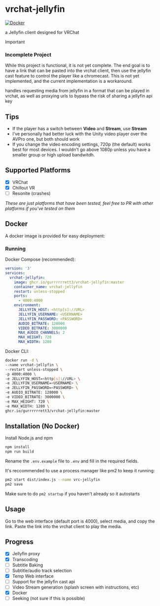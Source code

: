 # vrchat-jellyfin

[![Docker](https://github.com/gurrrrrrett3/vrchat-jellyfin/actions/workflows/docker-publish.yml/badge.svg)](https://github.com/gurrrrrrett3/vrchat-jellyfin/actions/workflows/docker-publish.yml)

a Jellyfin client designed for VRChat

> [!IMPORTANT]
>
> ### Incomplete Project
>
> While this project is functional, it is not yet complete. The end goal is to have a link that can be pasted into the vrchat client, then use the jellyfin cast feature to control the player like a chromecast. This is not yet implemented, and the current implementation is a workaround.

handles requesting media from jellyfin in a format that can be played in vrchat, as well as proxying urls to bypass the risk of sharing a jellyfin api key

## Tips
- If the player has a switch between **Video** and **Stream**, use **Stream**
- I've personally had better luck with the Unity video player over the AVPro one, but both should work
- If you change the video encoding settings, 720p (the default) works best for most devices. I wouldn't go above 1080p unless you have a smaller group or high upload bandwitdh.

## Supported Platforms

- [x] VRChat
- [x] Chillout VR
- [ ] Resonite (crashes)

*These are just platforms that have been tested, feel free to PR with other platforms if you've tested on them*

## Docker

A docker image is provided for easy deployment:

### Running

Docker Compose (recommended):

```yaml
version: '3'
services:
  vrchat-jellyfin:
    image: ghcr.io/gurrrrrrett3/vrchat-jellyfin:master
    container_name: vrchat-jellyfin
    restart: unless-stopped
    ports:
      - 4000:4000
    environment:
      JELLYFIN_HOST: <http[s]://URL>
      JELLYFIN_USERNAME: <USERNAME>
      JELLYFIN_PASSWORD: <PASSWORD>
      AUDIO_BITRATE: 128000
      VIDEO_BITRATE: 3000000
      MAX_AUDIO_CHANNELS: 2
      MAX_HEIGHT: 720
      MAX_WIDTH: 1280
```

Docker CLI:

```bash
docker run -d \
--name vrchat-jellyfin \
--restart unless-stopped \
-p 4000:4000 \
-e JELLYFIN_HOST=<http[s]://URL> \
-e JELLYFIN_USERNAME=<USERNAME> \
-e JELLYFIN_PASSWORD=<PASSWORD> \
-e AUDIO_BITRATE: 128000 \
-e VIDEO_BITRATE: 3000000 \
-e MAX_HEIGHT: 720 \
-e MAX_WIDTH: 1280 \
ghcr.io/gurrrrrrett3/vrchat-jellyfin:master
```

## Installation (No Docker)

Install Node.js and npm

```bash
npm install
npm run build
```

Rename the `.env.example` file to `.env` and fill in the required fields.  

It's reccommended to use a process manager like pm2 to keep it running:

```bash
pm2 start dist/index.js --name vrc-jellyfin
pm2 save
```
Make sure to do `pm2 startup` if you haven't already so it autostarts

## Usage

Go to the web interface (default port is 4000), select media, and copy the link. Paste the link into the vrchat client to play the media.

## Progress

- [x] Jellyfin proxy 
- [x] Transcoding
- [ ] Subtitle Baking
- [ ] Subtitle/audio track selection
- [x] Temp Web interface
- [ ] Support for the jellyfin cast api
- [ ] Video Stream generation (splash screen with instructions, etc)
- [x] Docker
- [ ] Seeking (not sure if this is possible)
